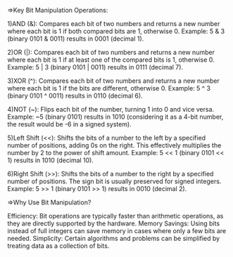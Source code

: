 =>Key Bit Manipulation Operations:

 1)AND (&): Compares each bit of two numbers and returns a new number where each bit is 1 if both compared bits are 1, otherwise 0.
 Example: 5 & 3 (binary 0101 & 0011) results in 0001 (decimal 1).

 2)OR (|): Compares each bit of two numbers and returns a new number where each bit is 1 if at least one of the compared bits is 1, otherwise 0.
 Example: 5 | 3 (binary 0101 | 0011) results in 0111 (decimal 7).

 3)XOR (^): Compares each bit of two numbers and returns a new number where each bit is 1 if the bits are different, otherwise 0.
 Example: 5 ^ 3 (binary 0101 ^ 0011) results in 0110 (decimal 6).

 4)NOT (~): Flips each bit of the number, turning 1 into 0 and vice versa.
 Example: ~5 (binary 0101) results in 1010 (considering it as a 4-bit number, the result would be -6 in a signed system).

 5)Left Shift (<<): Shifts the bits of a number to the left by a specified number of positions, adding 0s on the right. This effectively multiplies the number by 
 2 to the power of shift amount.
 Example: 5 << 1 (binary 0101 << 1) results in 1010 (decimal 10).

 6)Right Shift (>>): Shifts the bits of a number to the right by a specified number of positions. The sign bit is usually preserved for signed integers.
 Example: 5 >> 1 (binary 0101 >> 1) results in 0010 (decimal 2).

=>Why Use Bit Manipulation?

 Efficiency: Bit operations are typically faster than arithmetic operations, as they are directly supported by the hardware.
 Memory Savings: Using bits instead of full integers can save memory in cases where only a few bits are needed.
 Simplicity: Certain algorithms and problems can be simplified by treating data as a collection of bits.





